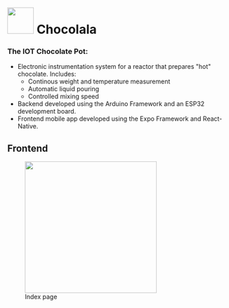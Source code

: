 <div>
  <h1> <img src="https://user-images.githubusercontent.com/78126968/234594215-d0c43b21-d4d9-4227-b0b2-731071334418.png" width="60" height="60"> Chocolala  </h1>
</div>

### The IOT Chocolate Pot:

- Electronic instrumentation system for a reactor that prepares "hot" chocolate. Includes:
  - Continous weight and temperature measurement
  - Automatic liquid pouring
  - Controlled mixing speed
- Backend developed using the Arduino Framework and an ESP32 development board.
- Frontend mobile app developed using the Expo Framework and React-Native.

## Frontend
<figure>
<img src="https://github.com/tadzio8425/Chocolala/assets/78126968/5d67af84-6d45-458d-a086-fabe1994e44b" width="300"/>
  <figcaption id="caption">Index page</figcaption>
</figure>


